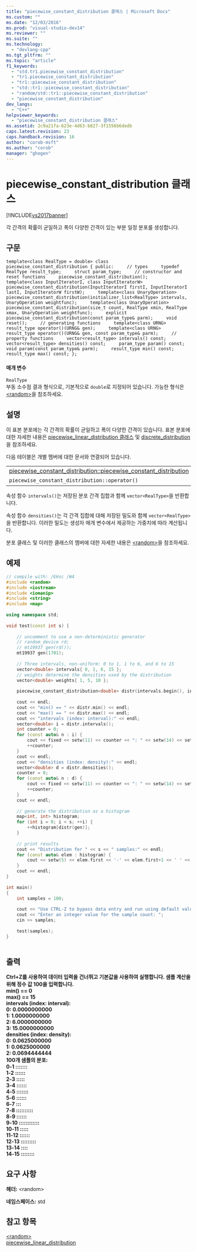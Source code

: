 ```yaml
---
title: "piecewise_constant_distribution 클래스 | Microsoft Docs"
ms.custom: ""
ms.date: "12/03/2016"
ms.prod: "visual-studio-dev14"
ms.reviewer: ""
ms.suite: ""
ms.technology: 
  - "devlang-cpp"
ms.tgt_pltfrm: ""
ms.topic: "article"
f1_keywords: 
  - "std.tr1.piecewise_constant_distribution"
  - "tr1.piecewise_constant_distribution"
  - "tr1::piecewise_constant_distribution"
  - "std::tr1::piecewise_constant_distribution"
  - "random/std::tr1::piecewise_constant_distribution"
  - "piecewise_constant_distribution"
dev_langs: 
  - "C++"
helpviewer_keywords: 
  - "piecewise_constant_distribution 클래스"
ms.assetid: 2c9a21fa-623e-4d63-b827-3f1556b6dedb
caps.latest.revision: 23
caps.handback.revision: 16
author: "corob-msft"
ms.author: "corob"
manager: "ghogen"
---
```

# piecewise_constant_distribution 클래스
[!INCLUDE[vs2017banner](../assembler/inline/includes/vs2017banner.md)]

각 간격의 확률이 균일하고 폭이 다양한 간격이 있는 부분 일정 분포를 생성합니다.  
  
## 구문  
  
```  
template<class RealType = double> class piecewise_constant_distribution { public:     // types     typedef RealType result_type;     struct param_type;     // constructor and reset functions     piecewise_constant_distribution();     template<class InputIteratorI, class InputIteratorW>     piecewise_constant_distribution(InputIteratorI firstI, InputIteratorI lastI, InputIteratorW firstW);     template<class UnaryOperation>     piecewise_constant_distribution(initializer_list<RealType> intervals, UnaryOperation weightfunc);     template<class UnaryOperation>     piecewise_constant_distribution(size_t count, RealType xmin, RealType xmax, UnaryOperation weightfunc);     explicit piecewise_constant_distribution(const param_type& parm);     void reset();     // generating functions     template<class URNG>     result_type operator()(URNG& gen);     template<class URNG>     result_type operator()(URNG& gen, const param_type& parm);     // property functions     vector<result_type> intervals() const;     vector<result_type> densities() const;     param_type param() const;     void param(const param_type& parm);     result_type min() const;     result_type max() const; };  
```  
  
#### 매개 변수  
 `RealType`  
 부동 소수점 결과 형식으로, 기본적으로 `double`로 지정되어 있습니다.  가능한 형식은 [\<random\>](../standard-library/random.md)을 참조하세요.  
  
## 설명  
 이 표본 분포에는 각 간격의 확률이 균일하고 폭이 다양한 간격이 있습니다.  표본 분포에 대한 자세한 내용은 [piecewise\_linear\_distribution 클래스](../standard-library/piecewise-linear-distribution-class.md) 및 [discrete\_distribution](../standard-library/discrete-distribution-class.md)을 참조하세요.  
  
 다음 테이블은 개별 멤버에 대한 문서와 연결되어 있습니다.  
  
||||  
|-|-|-|  
|[piecewise\_constant\_distribution::piecewise\_constant\_distribution](../Topic/piecewise_constant_distribution::piecewise_constant_distribution.md)|`piecewise_constant_distribution::intervals`|`piecewise_constant_distribution::param`|  
|`piecewise_constant_distribution::operator()`|`piecewise_constant_distribution::densities`|[piecewise\_constant\_distribution::param\_type](../Topic/piecewise_constant_distribution::param_type.md)|  
  
 속성 함수 `intervals()`는 저장된 분포 간격 집합과 함께 `vector<RealType>`을 반환합니다.  
  
 속성 함수 `densities()`는 각 간격 집합에 대해 저장된 밀도와 함께 `vector<RealType>`을 반환합니다. 이러한 밀도는 생성자 매개 변수에서 제공하는 가중치에 따라 계산됩니다.  
  
 분포 클래스 및 이러한 클래스의 멤버에 대한 자세한 내용은 [\<random\>](../standard-library/random.md)을 참조하세요.  
  
## 예제  
  
```cpp  
// compile with: /EHsc /W4  
#include <random>   
#include <iostream>  
#include <iomanip>  
#include <string>  
#include <map>  
  
using namespace std;  
  
void test(const int s) {  
  
    // uncomment to use a non-deterministic generator  
    // random_device rd;  
    // mt19937 gen(rd());  
    mt19937 gen(1701);  
  
    // Three intervals, non-uniform: 0 to 1, 1 to 6, and 6 to 15  
    vector<double> intervals{ 0, 1, 6, 15 };  
    // weights determine the densities used by the distribution  
    vector<double> weights{ 1, 5, 10 };  
  
    piecewise_constant_distribution<double> distr(intervals.begin(), intervals.end(), weights.begin());  
  
    cout << endl;  
    cout << "min() == " << distr.min() << endl;  
    cout << "max() == " << distr.max() << endl;  
    cout << "intervals (index: interval):" << endl;  
    vector<double> i = distr.intervals();  
    int counter = 0;  
    for (const auto& n : i) {  
        cout << fixed << setw(11) << counter << ": " << setw(14) << setprecision(10) << n << endl;  
        ++counter;  
    }  
    cout << endl;  
    cout << "densities (index: density):" << endl;  
    vector<double> d = distr.densities();  
    counter = 0;  
    for (const auto& n : d) {  
        cout << fixed << setw(11) << counter << ": " << setw(14) << setprecision(10) << n << endl;  
        ++counter;  
    }  
    cout << endl;  
  
    // generate the distribution as a histogram  
    map<int, int> histogram;  
    for (int i = 0; i < s; ++i) {  
        ++histogram[distr(gen)];  
    }  
  
    // print results  
    cout << "Distribution for " << s << " samples:" << endl;  
    for (const auto& elem : histogram) {  
        cout << setw(5) << elem.first << '-' << elem.first+1 << ' ' << string(elem.second, ':') << endl;  
    }  
    cout << endl;  
}  
  
int main()  
{  
    int samples = 100;  
  
    cout << "Use CTRL-Z to bypass data entry and run using default values." << endl;  
    cout << "Enter an integer value for the sample count: ";  
    cin >> samples;  
  
    test(samples);  
}  
  
```  
  
## 출력  
  **Ctrl\+Z를 사용하여 데이터 입력을 건너뛰고 기본값을 사용하여 실행합니다.  샘플 계산을 위해 정수 값 100을 입력합니다.**  
**min\(\) \=\= 0**  
**max\(\) \=\= 15**  
**intervals \(index: interval\):**  
 **0:   0.0000000000**  
 **1:   1.0000000000**  
 **2:   6.0000000000**  
 **3:  15.0000000000**  
**densities \(index: density\):**  
 **0:   0.0625000000**  
 **1:   0.0625000000**  
 **2:   0.0694444444**  
**100개 샘플의 분포:**  
 **0\-1 :::::::**  
 **1\-2 ::::::**  
 **2\-3 :::::**  
 **3\-4 ::::::**  
 **4\-5 :::::::**  
 **5\-6 ::::::**  
 **6\-7 :::**  
 **7\-8 ::::::::::**  
 **8\-9 ::::::**  
 **9\-10 ::::::::::::**  
 **10\-11 :::::**  
 **11\-12 ::::::**  
 **12\-13 :::::::::**  
 **13\-14 ::::**  
 **14\-15 ::::::::**    
## 요구 사항  
 **헤더:** \<random\>  
  
 **네임스페이스:** std  
  
## 참고 항목  
 [\<random\>](../standard-library/random.md)   
 [piecewise\_linear\_distribution](../standard-library/piecewise-linear-distribution-class.md)